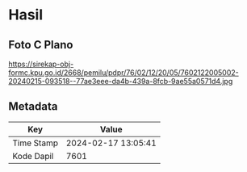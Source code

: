 # Hasil

## Foto C Plano

https://sirekap-obj-formc.kpu.go.id/2668/pemilu/pdpr/76/02/12/20/05/7602122005002-20240215-093518--77ae3eee-da4b-439a-8fcb-9ae55a0571d4.jpg


## Metadata

| Key        | Value               |
| ---------- | ------------------- |
| Time Stamp | 2024-02-17 13:05:41 |
| Kode Dapil | 7601                |



